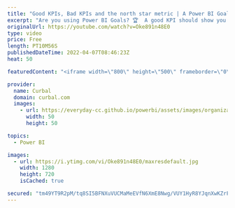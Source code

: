 ```yaml
---
title: "Good KPIs, Bad KPIs and the north star metric | A Power BI Goals 🏆 pre-guide"
excerpt: "Are you using Power BI Goals? 🏆  A good KPI should show you whether you are taking the right path toward your strategic goals.  But be careful! There are thousands of KPIs to choose from and if you choose the wrong one, then you are measuring something that doesn’t align with your goals or even takes"
originalUrl: https://youtube.com/watch?v=Oke891n48E0
type: video
price: Free
length: PT10M56S
publishedDateTime: 2022-04-07T08:46:23Z
heat: 50

featuredContent: "<iframe width=\"800\" height=\"500\" frameborder=\"0\" src=\"https://www.youtube.com/embed/Oke891n48E0\" allow=\"accelerometer; autoplay; encrypted-media; gyroscope; picture-in-picture\" allowfullscreen></iframe>"

provider:
  name: Curbal
  domain: curbal.com
  images:
    - url: https://everyday-cc.github.io/powerbi/assets/images/organizations/curbal.com-50x50.jpg
      width: 50
      height: 50

topics:
  - Power BI

images:
  - url: https://i.ytimg.com/vi/Oke891n48E0/maxresdefault.jpg
    width: 1280
    height: 720
    isCached: true

secured: "tm49YT9R2pM/tq8SI5BFNXuVUCMaMeEVfN6XmE8Nwg/VUY1HyR8YJqnXwKZrFw8/kux2Xa7bgAIaHKxdpS46hxN9ac5C5L+QeTvZjjnqDFwde4OuY9akay1cGs2c3IEhNf/2l+BvsmgKOq+wnN2OPgCa7E/hVGF0YR2dYVUgNmqj5I9ukrgHOict2xt5uA88/H6vTXmRRS9bpw/szZBiZk1vRzxebezB0vLaNz+l1jW1pmNwW1oNBT4WLmHWKepbPIq6mpE7xsAEf7N2YoVZAFk2Hu4dHLDIZ5IM7pYf+NpiIT5ruI2eTeXX9SfgpxXeFvohYq5w1SoPZ0Zk/aHr6OcS5JD3vgCv3EOlRVp7TKw/ccUDCNiLhLdhQG/JNyFEhlYs3M/+bdmnQu1tZdlZHJBYuhOb8SaUcE76WSPHhxY=;XH066du+6BEX/D/Fh2XO3g=="
---
```


